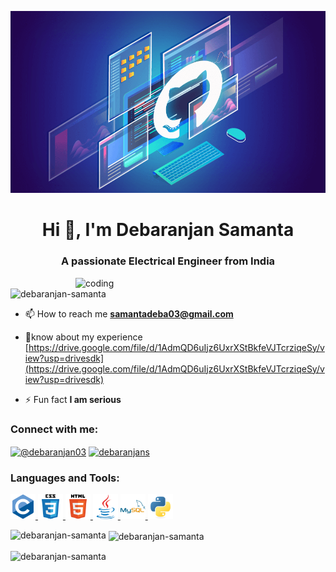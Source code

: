 ![logo](https://github.com/debaranjan-samanta/debaranjan-samanta/blob/main/1_b29pJKZqp6Jxb3rd9QlJiw.png)
<h1 align="center">Hi 👋, I'm Debaranjan Samanta</h1>
<h3 align="center">A passionate Electrical Engineer from India</h3>
<img align="right" alt="coding" width="400" src="https://camo.githubusercontent.com/7de37139d0b4c1ce40865e799b446c0e963a3dd8fb68d239707237c40604fa3d/68747470733a2f2f63646e2e6472696262626c652e636f6d2f75736572732f3733303730332f73637265656e73686f74732f363538313234332f6176656e746f2e676966"><p align="left"> 
<p align="left"> <img src="https://komarev.com/ghpvc/?username=debaranjan-samanta&label=Profile%20views&color=0e75b6&style=flat" alt="debaranjan-samanta" /> </p>

- 📫 How to reach me **samantadeba03@gmail.com**

- 📄know about my experience [https://drive.google.com/file/d/1AdmQD6uIjz6UxrXStBkfeVJTcrziqeSy/view?usp=drivesdk](https://drive.google.com/file/d/1AdmQD6uIjz6UxrXStBkfeVJTcrziqeSy/view?usp=drivesdk)

- ⚡ Fun fact **I am serious**

<h3 align="left">Connect with me:</h3>
<p align="left">
<a href="https://twitter.com/@debaranjan03" target="blank"><img align="center" src="https://raw.githubusercontent.com/rahuldkjain/github-profile-readme-generator/master/src/images/icons/Social/twitter.svg" alt="@debaranjan03" height="30" width="40" /></a>
<a href="https://linkedin.com/in/debaranjans" target="blank"><img align="center" src="https://raw.githubusercontent.com/rahuldkjain/github-profile-readme-generator/master/src/images/icons/Social/linked-in-alt.svg" alt="debaranjans" height="30" width="40" /></a>
</p>

<h3 align="left">Languages and Tools:</h3>
<p align="left"> <a href="https://www.cprogramming.com/" target="_blank" rel="noreferrer"> <img src="https://raw.githubusercontent.com/devicons/devicon/master/icons/c/c-original.svg" alt="c" width="40" height="40"/> </a> <a href="https://www.w3schools.com/css/" target="_blank" rel="noreferrer"> <img src="https://raw.githubusercontent.com/devicons/devicon/master/icons/css3/css3-original-wordmark.svg" alt="css3" width="40" height="40"/> </a> <a href="https://www.w3.org/html/" target="_blank" rel="noreferrer"> <img src="https://raw.githubusercontent.com/devicons/devicon/master/icons/html5/html5-original-wordmark.svg" alt="html5" width="40" height="40"/> </a> <a href="https://www.java.com" target="_blank" rel="noreferrer"> <img src="https://raw.githubusercontent.com/devicons/devicon/master/icons/java/java-original.svg" alt="java" width="40" height="40"/> </a> <a href="https://www.mysql.com/" target="_blank" rel="noreferrer"> <img src="https://raw.githubusercontent.com/devicons/devicon/master/icons/mysql/mysql-original-wordmark.svg" alt="mysql" width="40" height="40"/> </a> <a href="https://www.python.org" target="_blank" rel="noreferrer"> <img src="https://raw.githubusercontent.com/devicons/devicon/master/icons/python/python-original.svg" alt="python" width="40" height="40"/> </a> </p>

<p><img align="left" src="https://github-readme-stats.vercel.app/api/top-langs?username=debaranjan-samanta&show_icons=true&locale=en&layout=compact" alt="debaranjan-samanta" /></p>

<p>&nbsp;<img align="center" src="https://github-readme-stats.vercel.app/api?username=debaranjan-samanta&show_icons=true&locale=en" alt="debaranjan-samanta" /></p>

<p><img align="center" src="https://github-readme-streak-stats.herokuapp.com/?user=debaranjan-samanta&" alt="debaranjan-samanta" /></p>

